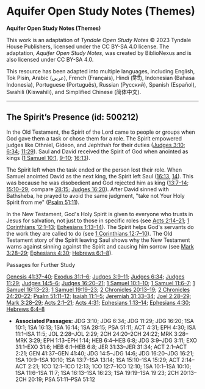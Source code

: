 # Aquifer Open Study Notes (Themes)

**Aquifer Open Study Notes (Themes)**

This work is an adaptation of *Tyndale Open Study Notes* © 2023 Tyndale House Publishers, licensed under the CC BY\-SA 4\.0 license. The adaptation, *Aquifer Open Study Notes*, was created by BiblioNexus and is also licensed under CC BY\-SA 4\.0\.

This resource has been adapted into multiple languages, including English, Tok Pisin, Arabic (عربي), French (Français), Hindi (हिंदी), Indonesian (Bahasa Indonesia), Portuguese (Português), Russian (Русский), Spanish (Español), Swahili (Kiswahili), and Simplified Chinese (简体中文).



--------------------------------

## The Spirit’s Presence (id: 500212)

In the Old Testament, the Spirit of the Lord came to people or groups when God gave them a task or chose them for a role. The Spirit empowered judges like Othniel, Gideon, and Jephthah for their duties ([Judges 3:10](https://ref.ly/Judg3:10); [6:34](https://ref.ly/Judg6:34); [11:29](https://ref.ly/Judg11:29)). Saul and David received the Spirit of God when anointed as kings ([1 Samuel 10:1](https://ref.ly/1Sam10:1), [9–10](https://ref.ly/1Sam10:9-1Sam10:10); [16:13](https://ref.ly/1Sam16:13)). 

The Spirit left when the task ended or the person lost their role. When Samuel anointed David as the next king, the Spirit left Saul ([16:13,](https://ref.ly/1Sam16:13) [14](https://ref.ly/1Sam16:14)). This was because he was disobedient and God rejected him as king ([13:7–14](https://ref.ly/1Sam13:7-1Sam13:14); [15:10–29](https://ref.ly/1Sam15:10-1Sam15:29); compare [28:15](https://ref.ly/1Sam28:15); [Judges 16:20](https://ref.ly/Judg16:20)). After David sinned with Bathsheba, he prayed to avoid the same judgment, "take not Your Holy Spirit from me" ([Psalm 51:11](https://ref.ly/Ps51:11)).

In the New Testament, God's Holy Spirit is given to everyone who trusts in Jesus for salvation, not just to those in specific roles (see [Acts 2:14–21](https://ref.ly/Acts2:14-Acts2:21); [1 Corinthians 12:1–13](https://ref.ly/1Cor12:1-1Cor12:13); [Ephesians 1:13–14](https://ref.ly/Eph1:13-Eph1:14)). The Spirit helps God's servants do the work they are called to do (see [1 Corinthians 12:7–10](https://ref.ly/1Cor12:7-1Cor12:10)). The Old Testament story of the Spirit leaving Saul shows why the New Testament warns against sinning against the Spirit and causing him sorrow (see [Mark 3:28–29](https://ref.ly/Mark3:28-Mark3:29); [Ephesians 4:30](https://ref.ly/Eph4:30); [Hebrews 6:1–8](https://ref.ly/Heb6:1-Heb6:8)).

Passages for Further Study

[Genesis 41:37–40](https://ref.ly/Gen41:37-Gen41:40); [Exodus 31:1–6](https://ref.ly/Exod31:1-Exod31:6); [Judges 3:9–11](https://ref.ly/Judg3:9-Judg3:11); [Judges 6:34](https://ref.ly/Judg6:34); [Judges 11:29](https://ref.ly/Judg11:29); [Judges 14:5–6](https://ref.ly/Judg14:5-Judg14:6); [Judges 16:20–21](https://ref.ly/Judg16:20-Judg16:21); [1 Samuel 10:1–10](https://ref.ly/1Sam10:1-1Sam10:10); [1 Samuel 11:6–7](https://ref.ly/1Sam11:6-1Sam11:7); [1 Samuel 16:13–23](https://ref.ly/1Sam16:13-1Sam16:23); [1 Samuel 19:19–23](https://ref.ly/1Sam19:19-1Sam19:23); [2 Chronicles 20:13–19](https://ref.ly/2Chr20:13-2Chr20:19); [2 Chronicles 24:20–22](https://ref.ly/2Chr24:20-2Chr24:22); [Psalm 51:11–12](https://ref.ly/Ps51:11-Ps51:12); [Isaiah 11:1–5](https://ref.ly/Isa11:1-Isa11:5); [Jeremiah 31:33–34](https://ref.ly/Jer31:33-Jer31:34); [Joel 2:28–29](https://ref.ly/Joel2:28-Joel2:29); [Mark 3:28–29](https://ref.ly/Mark3:28-Mark3:29); [Acts 2:1–21](https://ref.ly/Acts2:1-Acts2:21); [Acts 4:31](https://ref.ly/Acts4:31); [Ephesians 1:13–14](https://ref.ly/Eph1:13-Eph1:14); [Ephesians 4:30](https://ref.ly/Eph4:30); [Hebrews 6:4–8](https://ref.ly/Heb6:4-Heb6:8)

* **Associated Passages:** JDG 3:10; JDG 6:34; JDG 11:29; JDG 16:20; 1SA 10:1; 1SA 16:13; 1SA 16:14; 1SA 28:15; PSA 51:11; ACT 4:31; EPH 4:30; ISA 11:1–ISA 11:5; JOL 2:28–JOL 2:29; 2CH 24:20–2CH 24:22; MRK 3:28–MRK 3:29; EPH 1:13–EPH 1:14; HEB 6:4–HEB 6:8; JDG 3:9–JDG 3:11; EXO 31:1–EXO 31:6; HEB 6:1–HEB 6:8; JER 31:33–JER 31:34; ACT 2:1–ACT 2:21; GEN 41:37–GEN 41:40; JDG 14:5–JDG 14:6; JDG 16:20–JDG 16:21; 1SA 10:9–1SA 10:10; 1SA 13:7–1SA 13:14; 1SA 15:10–1SA 15:29; ACT 2:14–ACT 2:21; 1CO 12:1–1CO 12:13; 1CO 12:7–1CO 12:10; 1SA 10:1–1SA 10:10; 1SA 11:6–1SA 11:7; 1SA 16:13–1SA 16:23; 1SA 19:19–1SA 19:23; 2CH 20:13–2CH 20:19; PSA 51:11–PSA 51:12


